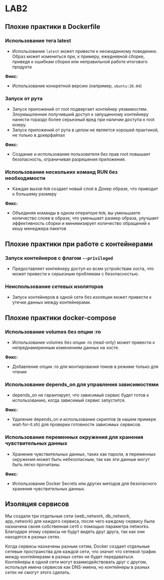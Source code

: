 # LAB2
## Плохие практики в Dockerfile

### Использование тега latest
- Использование `latest` может привести к неожиданному поведению. Образ может измениться при, к примеру, ежедневной сборке, приведя к ошибкам сборки или неправильной работе итогового продукта

**Фикс:**
- Использование конкретной версию (например, `ubuntu:20.04`)

### Запуск от рута
- Запуск приложений от root подвергает контейнер уязвимостям. Злоумышленник получивший доступ к запущенному контейнеру нанести гораздо более серьезный вред при наличии доступа к root юзеру.
- Запуск приложений от рута в целом не является хорошей практикой, не только в докерфайлах

**Фикс:**
- Создание и использование пользователя без прав root повышает безопасность, ограничивая разрешения приложения. 

### Использование нескольких команд RUN без необходимости
- Каждая вызов `RUN` создает новый слой в Докер образе, что приводит к большему размеру 


**Фикс:**
- Объединяя команды в одном операторе `RUN`, вы уменьшаете количество слоев в образе, что уменьшает  размер образа, улучшает эффективность сборки и  минимизирует количество обращений к кешу менеджера пакетов

## Плохие практики при работе с контейнерами

### Запуск контейнеров с флагом `--privileged`
- Предоставляет контейнеру доступ ко всем устройствам хоста, что может привести к серьезным проблемам с безопасностью.


### Неиспользование сетевых изоляторов
- Запуск контейнеров в одной сети без изоляции может привести к утечке данных между контейнерами.

## Плохие практики docker-compose



### Использование volumes без опции :ro
- Использование volumes без опции :ro (read-only) может привести к непреднамеренным изменениям данных на хосте.

**Фикс:**
- Добавление опции :ro для монтирования томов в режиме только для чтения

### Использование depends_on для управления зависимостями
- depends_on не гарантирует, что зависимый сервис будет готов к использованию, когда зависимый сервис запустится.

**Фикс:**
- Удаление depends_on и использование скриптов (в нашем примере wait-for-it.sh) для проверки готовности зависимых сервисов.

### Использование переменных окружения для хранения чувствительных данных
- Хранение чувствительных данных, таких как пароли, в переменных окружения может быть небезопасным, так как эти данные могут быть легко прочитаны.

**Фикс:**
- Использование Docker Secrets или других методов для безопасного хранения чувствительных данных.


## Изоляция сервисов
Мы создали три отдельные сети (web_network, db_network, app_network) для каждого сервиса, после чего каждому сервису была назначена своея собственная сетб с помощью параметра networks. Благодаря этому сервисы не будут видеть друг друга, так как они находятся в разных сетях.

Когда сервисы назначены разным сетям, Docker создает отдельные сетевые пространства для каждой сети, что значит что сетевой трафик между контейнерами в разных сетях не будет передаваться. Контейнеры в одной сети могут взаимодействовать друг с другом, используя имена сервисов как DNS-имена, но контейнеры в разных сетях не смогут этого сделать.